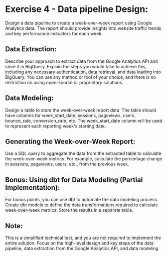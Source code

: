 # Exercise 4 - Data pipeline Design:
Design a data pipeline to create a week-over-week report using Google Analytics data. The report should provide insights into website traffic trends and key performance indicators for each week.
## Data Extraction:
Describe your approach to extract data from the Google Analytics API and store it in BigQuery. Explain the steps you would take to achieve this, including any necessary authentication, data retrieval, and data loading into BigQuery. You can use any method or tool of your choice, and there is no restriction on using open-source or proprietary solutions.
## Data Modeling:
Design a table to store the week-over-week report data. The table should have columns for week_start_date, sessions, pageviews, users, bounce_rate, conversion_rate, etc. The week_start_date column will be used to represent each reporting week's starting date.
## Generating the Week-over-Week Report:
Use a SQL query to aggregate the data from the extracted table to calculate the week-over-week metrics. For example, calculate the percentage change in sessions, pageviews, users, etc., from the previous week.
## Bonus: Using dbt for Data Modeling (Partial Implementation):
For bonus points, you can use dbt to automate the data modeling process. Create dbt models to define the data transformations required to calculate week-over-week metrics. Store the results in a separate table.
## Note:
This is a simplified technical test, and you are not required to implement the entire solution. Focus on the high-level design and key steps of the data pipeline, data extraction from the Google Analytics API, and data modeling